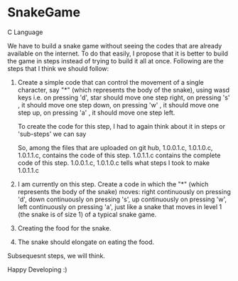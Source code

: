 # SnakeGame
C Language


We have to build a snake game without seeing the codes that are already available on the internet. 
To do that easily, I propose that it is better to build the game in steps instead of trying to build it all at once. Following are the steps that I think we should follow:

1. Create a simple code that can control the movement of a single character, say "*" (which represents the body of the snake), using wasd keys i.e. on pressing 'd', star should move one step right,
          on pressing 's' , it should move one step down,
          on pressing 'w' , it should move one step up,
          on pressing 'a' , it should move one step left.
   
   To create the code for this step, I had to again think about it in steps  or 'sub-steps' we can say
   
   So, among the files that are uploaded on git hub,     1.0.0.1.c, 1.0.1.0.c, 1.0.1.1.c, contains the code of this step.
   1.0.1.1.c contains the complete code of this step.    1.0.0.1.c, 1.0.1.0.c tells what steps I took to make 1.0.1.1.c
   
  
2. I am currently on this step. Create a code in which the "*" (which represents the body of the snake) moves:
        right continuously on pressing 'd',
        down continuously on pressing 's',
        up continuously on pressing 'w',
        left continuously on pressing 'a',
        just like a snake that moves in level 1 (the snake is of size 1) of a typical snake game.
        
3. Creating the food for the snake.
4. The snake should elongate on eating the food.

Subsequesnt steps, we will think.

Happy Developing :)
